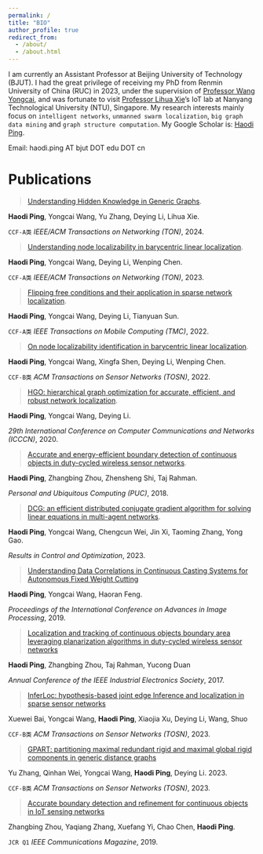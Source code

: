 ```yaml
---
permalink: /
title: "BIO"
author_profile: true
redirect_from: 
  - /about/
  - /about.html
---
```

I am currently an Assistant Professor at Beijing University of Technology (BJUT). I had the great privilege of receiving my PhD from Renmin University of China (RUC) in 2023, under the supervision of [Professor Wang Yongcai](https://yongcaiwang.github.io/), and was fortunate to visit [Professor Lihua Xie](https://dr.ntu.edu.sg/cris/rp/rp00784)’s IoT lab at Nanyang Technological University (NTU), Singapore. My research interests mainly focus on `intelligent networks`, `unmanned swarm localization`, `big graph data mining` and `graph structure computation`. My Google Scholar is: [Haodi Ping](https://scholar.google.com/citations?user=jACI6bcAAAAJ&hl=zh-CN&oi=ao).

Email: haodi.ping AT bjut DOT edu DOT cn

Publications
======

> [Understanding Hidden Knowledge in Generic Graphs](https://ieeexplore.ieee.org/abstract/document/10440589/).

  **Haodi Ping**, Yongcai Wang, Yu Zhang, Deying Li, Lihua Xie.

  `CCF-A类` *IEEE/ACM Transactions on Networking (TON)*, 2024.

> [Understanding node localizability in barycentric linear localization](https://ieeexplore.ieee.org/abstract/document/9941502).

  **Haodi Ping**, Yongcai Wang, Deying Li, Wenping Chen. 
  
  `CCF-A类` *IEEE/ACM Transactions on Networking (TON)*, 2023.
  
> [Flipping free conditions and their application in sparse network localization](https://ieeexplore.ieee.org/abstract/document/9165000).

  **Haodi Ping**, Yongcai Wang, Deying Li, Tianyuan Sun.
  
  `CCF-A类` *IEEE Transactions on Mobile Computing (TMC)*, 2022.
  
>  [On node localizability identification in barycentric linear localization](https://dl.acm.org/doi/abs/10.1145/3547143).

  **Haodi Ping**, Yongcai Wang, Xingfa Shen, Deying Li, Wenping Chen.
  
  `CCF-B类` *ACM Transactions on Sensor Networks (TOSN)*, 2022.
  
> [HGO: hierarchical graph optimization for accurate, efficient, and robust network localization](https://ieeexplore.ieee.org/abstract/document/9209620).

  **Haodi Ping**, Yongcai Wang, Deying Li. 
  
  *29th International Conference on Computer Communications and Networks (ICCCN)*, 2020.
  
> [Accurate and energy-efficient boundary detection of continuous objects in duty-cycled wireless sensor networks](https://link.springer.com/article/10.1007/s00779-018-1119-4).

  **Haodi Ping**, Zhangbing Zhou, Zhensheng Shi, Taj Rahman. 
  
  *Personal and Ubiquitous Computing (PUC)*, 2018.
  
> [DCG: an efficient distributed conjugate gradient algorithm for solving linear equations in multi-agent networks](https://www.sciencedirect.com/science/article/pii/S2666720723000152).

  **Haodi Ping**, Yongcai Wang, Chengcun Wei, Jin Xi, Taoming Zhang, Yong Gao.
  
  *Results in Control and Optimization*, 2023. 

> [Understanding Data Correlations in Continuous Casting Systems for Autonomous Fixed Weight Cutting]()

   **Haodi Ping**, Yongcai Wang, Haoran Feng.

   *Proceedings of the International Conference on Advances in Image Processing*, 2019.

> [Localization and tracking of continuous objects boundary area leveraging planarization algorithms in duty-cycled wireless sensor networks]()

  **Haodi Ping**, Zhangbing Zhou, Taj Rahman, Yucong Duan
  
  *Annual Conference of the IEEE Industrial Electronics Society*, 2017.

> [InferLoc: hypothesis-based joint edge Inference and localization in sparse sensor networks]()

  Xuewei Bai, Yongcai Wang, **Haodi Ping**, Xiaojia Xu, Deying Li, Wang, Shuo

  `CCF-B类` *ACM Transactions on Sensor Networks (TOSN)*, 2023.

> [GPART: partitioning maximal redundant rigid and maximal global rigid components in generic distance graphs]()

  Yu Zhang, Qinhan Wei, Yongcai Wang, **Haodi Ping**, Deying Li. 2023.

  `CCF-B类` *ACM Transactions on Sensor Networks (TOSN)*, 2023.


> [Accurate boundary detection and refinement for continuous objects in IoT sensing networks]()

  Zhangbing Zhou, Yaqiang Zhang, Xuefang Yi, Chao Chen, **Haodi Ping**.
 
 `JCR Q1` *IEEE Communications Magazine*, 2019.
  

